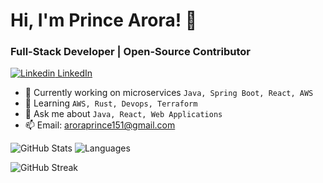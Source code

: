 # Hi, I'm Prince Arora! 👋

### Full-Stack Developer | Open-Source Contributor

[![Linkedin](https://i.sstatic.net/gVE0j.png) LinkedIn](https://www.linkedin.com/in/prince-arora-27809179/)

- 🔭 Currently working on microservices `Java, Spring Boot, React, AWS`
- 🌱 Learning `AWS, Rust, Devops, Terraform`
- 💬 Ask me about `Java, React, Web Applications`
- 📫 Email: aroraprince151@gmail.com

![GitHub Stats](https://github-readme-stats.vercel.app/api?username=prince89arora&show_icons=true&theme=graywhite)
![Languages](https://github-readme-stats.vercel.app/api/top-langs/?username=prince89arora&layout=compact&theme=graywhite)

![GitHub Streak](https://github-readme-streak-stats.herokuapp.com/?user=prince89arora&theme=graywhite)
